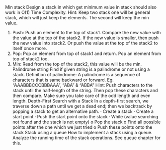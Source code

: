 Min stack
Design a stack in which get minimum value in stack should also work in O(1) Time Complexity.
Hint: Keep two stack one will be general stack, which will just keep the elements. The second will keep the min value.
1. Push: Push an element to the top of stack1. Compare the new value with the value at the top of the stack2. If the
new value is smaller, then push the new value into stack2. Or push the value at the top of the stack2 to itself once
more.
2. Pop: Pop an element from top of stack1 and return. Pop an element from top of stack2 too.
3. Min: Read from the top of the stack2, this value will be the min.
Palindrome string
Find if given string is a palindrome or not using a stack.
Definition of palindrome: A palindrome is a sequence of characters that is same backward or forward.
Eg. “AAABBBCCCBBBAAA”, “ABA” & “ABBA”
Hint: Push characters to the stack until the half-length of the string. Then pop these characters and then compare. Make
sure you take care of the odd length and even length.
Depth-First Search with a Stack
In a depth-first search, we traverse down a path until we get a dead end; then we backtrack by popping a stack to get an
alternative path.
· Create a stack
· Create a start point
· Push the start point onto the stack
· While (value searching not found and the stack is not empty)
o Pop the stack
o Find all possible points after the one which we just tried
o Push these points onto the stack
Stack using a queue
How to implement a stack using a queue. Analyze the running time of the stack operations.
See queue chapter for this.
